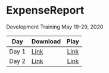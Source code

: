# ExpenseReport
 Development Training May 19-29, 2020

| Day  | Download | Play |
|:--------:|:------- |:-----:|
| Day 1  | [Link][d1Link]  |[Link][p1Link]  |
| Day 2  | [Link][d2Link]  |[Link][p2Link]  |


<!-- Named Video Links -->
[p1Link]: https://us02web.zoom.us/rec/play/tZYkI-z-_Wk3GNbEuQSDBvcrW9S0f_qs0nBKqPBezBq1BiJQY1D0NOcRNrbv6XtTV-r_W-zcT-b2sbCf
[d1Link]: https://us02web.zoom.us/rec/download/tZYkI-z-_Wk3GNbEuQSDBvcrW9S0f_qs0nBKqPBezBq1BiJQY1D0NOcRNrbv6XtTV-r_W-zcT-b2sbCf

[p2Link]: https://us02web.zoom.us/rec/play/7J0vcbipqT43HNOUswSDA_Z7W424Kf2sgCUZ-vJZzhnmWnMDNFqhYedAMOdTE2usiwCgFGgeIvQZTyRW
[d2Link]: https://us02web.zoom.us/rec/download/7J0vcbipqT43HNOUswSDA_Z7W424Kf2sgCUZ-vJZzhnmWnMDNFqhYedAMOdTE2usiwCgFGgeIvQZTyRW